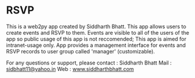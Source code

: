 RSVP
====

This is a web2py app created by Siddharth Bhatt. 
This app allows users to create events and RSVP to them.
Events are visible to all of the users of the app so public usage of this app is not reccomended; This app is aimed for intranet-usage only.
App provides a management interface for events and RSVP records to user group called 'manager' (customizable).

For any questions or support, please contact : 
Siddharth Bhatt 
Mail : sidbhatt11@yahoo.in
Web : www.siddharthbhatt.com
